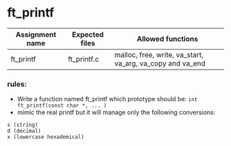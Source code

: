 # ft_printf

| Assignment name | Expected files | Allowed functions |
| --------------- | -------------  | ----------------- |
| ft_printf      | ft_printf.c  | malloc, free, write, va_start, va_arg, va_copy and va_end|

### rules:
* Write a function named ft_printf which prototype should be: ``` int ft_printf(const char *, ... ) ```
* mimic the real printf but it will manage only the following conversions:
```
s (string)
d (decimal) 
x (lowercase hexademical)
```


